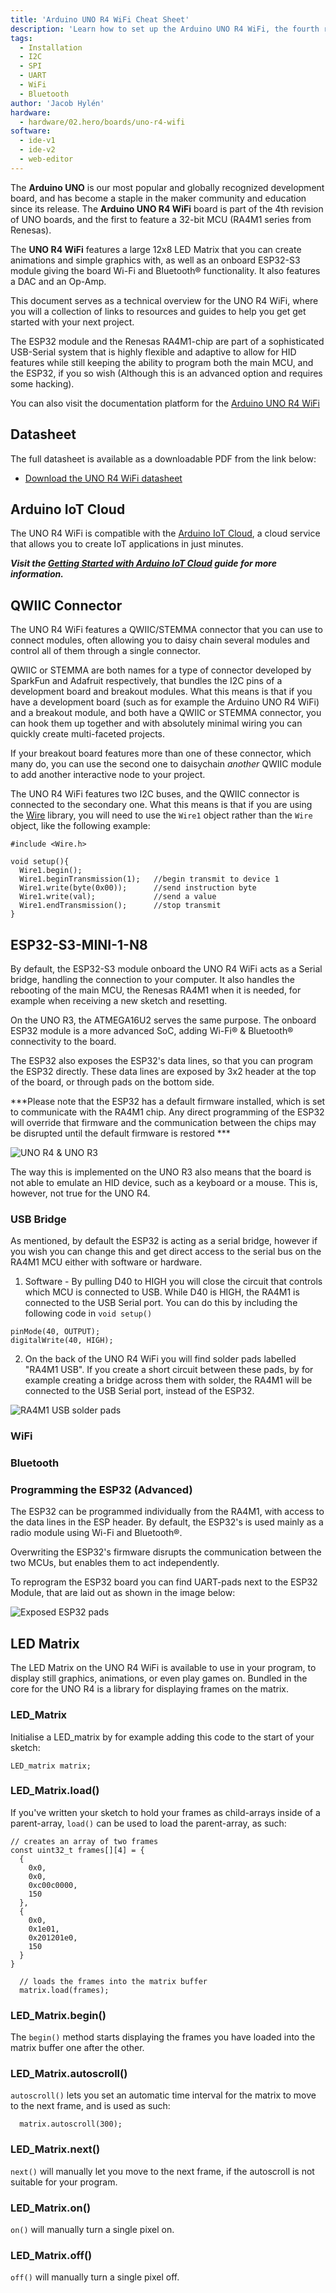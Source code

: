 ```yaml
---
title: 'Arduino UNO R4 WiFi Cheat Sheet'
description: 'Learn how to set up the Arduino UNO R4 WiFi, the fourth revision of our most popular and important development board.'
tags:
  - Installation
  - I2C
  - SPI
  - UART
  - WiFi
  - Bluetooth
author: 'Jacob Hylén'
hardware:
  - hardware/02.hero/boards/uno-r4-wifi
software:
  - ide-v1
  - ide-v2
  - web-editor
---
```


The **Arduino UNO** is our most popular and globally recognized development board, and has become a staple in the maker community and education since its release. The **Arduino UNO R4 WiFi** board is part of the 4th revision of UNO boards, and the first to feature a 32-bit MCU (RA4M1 series from Renesas).

The **UNO R4 WiFi** features a large 12x8 LED Matrix that you can create animations and simple graphics with, as well as an onboard ESP32-S3 module giving the board Wi-Fi and Bluetooth® functionality. It also features a DAC and an Op-Amp.

This document serves as a technical overview for the UNO R4 WiFi, where you will a collection of links to resources and guides to help you get get started with your next project. 

The ESP32 module and the Renesas RA4M1-chip are part of a sophisticated USB-Serial system that is highly flexible and adaptive to allow for HID features while still keeping the ability to program both the main MCU, and the ESP32, if you so wish (Although this is an advanced option and requires some hacking).

You can also visit the documentation platform for the [Arduino UNO R4 WiFi](/hardware/uno-r4-wifi)  

## Datasheet 
The full datasheet is available as a downloadable PDF from the link below:

- [Download the UNO R4 WiFi datasheet](/resources/datasheets/ABX00087-datasheet.pdf)

## Arduino IoT Cloud
The UNO R4 WiFi is compatible with the [Arduino IoT Cloud](https://create.arduino.cc/iot/things), a cloud service that allows you to create IoT applications in just minutes.

***Visit the [Getting Started with Arduino IoT Cloud](/arduino-cloud/getting-started/iot-cloud-getting-started) guide for more information.***

## QWIIC Connector

The UNO R4 WiFi features a QWIIC/STEMMA connector that you can use to connect modules, often allowing you to daisy chain several modules and control all of them through a single connector.

QWIIC or STEMMA are both names for a type of connector developed by SparkFun and Adafruit respectively, that bundles the I2C pins of a development board and breakout modules. What this means is that if you have a development board (such as for example the Arduino UNO R4 WiFi) and a breakout module, and both have a QWIIC or STEMMA connector, you can hook them up together and with absolutely minimal wiring you can quickly create multi-faceted projects. 

If your breakout board features more than one of these connector, which many do, you can use the second one to daisychain *another* QWIIC module to add another interactive node to your project.

The UNO R4 WiFi features two I2C buses, and the QWIIC connector is connected to the secondary one. What this means is that if you are using the [Wire](https://reference.arduino.cc/reference/en/language/functions/communication/wire/) library, you will need to use the `Wire1` object rather than the `Wire` object, like the following example:

```arduino
#include <Wire.h>

void setup(){
  Wire1.begin();
  Wire1.beginTransmission(1);   //begin transmit to device 1
  Wire1.write(byte(0x00));      //send instruction byte 
  Wire1.write(val);             //send a value
  Wire1.endTransmission();      //stop transmit
}
```


## ESP32-S3-MINI-1-N8
By default, the ESP32-S3 module onboard the UNO R4 WiFi acts as a Serial bridge, handling the connection to your computer. It also handles the rebooting of the main MCU, the Renesas RA4M1 when it is needed, for example when receiving a new sketch and resetting.

On the UNO R3, the ATMEGA16U2 serves the same purpose. The onboard ESP32 module is a more advanced SoC, adding Wi-Fi® & Bluetooth® connectivity to the board.

The ESP32 also exposes the ESP32's data lines, so that you can program the ESP32 directly. These data lines are exposed by 3x2 header at the top of the board, or through pads on the bottom side.

***Please note that the ESP32 has a default firmware installed, which is set to communicate with the RA4M1 chip. Any direct programming of the ESP32 will override that firmware and the communication between the chips may be disrupted until the default firmware is restored ***

![UNO R4 & UNO R3](./assets/UNO-serial.png)

The way this is implemented on the UNO R3 also means that the board is not able to emulate an HID device, such as a keyboard or a mouse. This is, however, not true for the UNO R4.

### USB Bridge
As mentioned, by default the ESP32 is acting as a serial bridge, however if you wish you can change this and get direct access to the serial bus on the RA4M1 MCU either with software or hardware. 

1. Software - By pulling D40 to HIGH you will close the circuit that controls which MCU is connected to USB. While D40 is HIGH, the RA4M1 is connected to the USB Serial port.
  You can do this by including the following code in `void setup()`
  ```arduino
  pinMode(40, OUTPUT);
  digitalWrite(40, HIGH);
  ```
2. On the back of the UNO R4 WiFi you will find solder pads labelled "RA4M1 USB". If you create a short circuit between these pads, by for example creating a bridge across them with solder, the RA4M1 will be connected to the USB Serial port, instead of the ESP32.

![RA4M1 USB solder pads](./assets/RA4M1-usb.png)

### WiFi

### Bluetooth

### Programming the ESP32 (Advanced)
The ESP32 can be programmed individually from the RA4M1, with access to the data lines in the ESP header. By default, the ESP32's is used mainly as a radio module using Wi-Fi and Bluetooth®.

Overwriting the ESP32's firmware disrupts the communication between the two MCUs, but enables them to act independently. 

To reprogram the ESP32 board you can find UART-pads next to the ESP32 Module, that are laid out as shown in the image below:

![Exposed ESP32 pads](./assets/ESP32-pads.png)

## LED Matrix
The LED Matrix on the UNO R4 WiFi is available to use in your program, to display still graphics, animations, or even play games on. Bundled in the core for the UNO R4 is a library for displaying frames on the matrix.

### LED_Matrix
Initialise a LED_matrix by for example adding this code to the start of your sketch:
```arduino
LED_matrix matrix;
```

### LED_Matrix.load()
If you've written your sketch to hold your frames as child-arrays inside of a parent-array, `load()` can be used to load the parent-array, as such:

```arduino
// creates an array of two frames
const uint32_t frames[][4] = {
  {
    0x0,
    0x0,
    0xc00c0000,
    150
  },
  {
    0x0,
    0x1e01,
    0x201201e0,
    150
  }
}

  // loads the frames into the matrix buffer
  matrix.load(frames);

  ```

### LED_Matrix.begin()
The `begin()` method starts displaying the frames you have loaded into the matrix buffer one after the other.

### LED_Matrix.autoscroll()
`autoscroll()` lets you set an automatic time interval for the matrix to move to the next frame, and is used as such:

```arduino
  matrix.autoscroll(300);
```

### LED_Matrix.next()
`next()` will manually let you move to the next frame, if the autoscroll is not suitable for your program.

### LED_Matrix.on()
`on()` will manually turn a single pixel on.

### LED_Matrix.off()
`off()` will manually turn a single pixel off. 